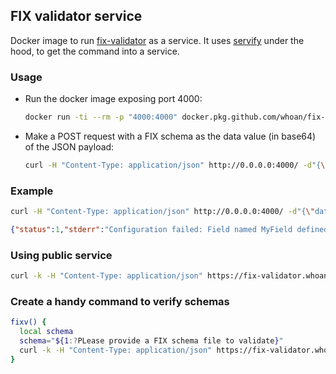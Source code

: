 ## FIX validator service

Docker image to run [fix-validator](https://github.com/whoan/fix-validator) as a service. It uses [servify](https://github.com/whoan/servify) under the hood, to get the command into a service.

### Usage

- Run the docker image exposing port 4000:

    ```bash
    docker run -ti --rm -p "4000:4000" docker.pkg.github.com/whoan/fix-validator-service/fix-validator-service:buster-slim
    ```

- Make a POST request with a FIX schema as the data value (in base64) of the JSON payload:

    ```bash
    curl -H "Content-Type: application/json" http://0.0.0.0:4000/ -d"{\"data\": \"$(base64 -w0 your_schema.xml)\"}"
    ```

### Example

```bash
curl -H "Content-Type: application/json" http://0.0.0.0:4000/ -d"{\"data\": \"$(base64 -w0 ~/my_schema.xml)\"}"
```
```json
{"status":1,"stderr":"Configuration failed: Field named MyField defined multiple times\n","stdout":""}
```

### Using public service

```bash
curl -k -H "Content-Type: application/json" https://fix-validator.whoan.me/ -d"{\"data\": \"$(base64 -w0 your_schema.xml)\"}"
```

### Create a handy command to verify schemas

```bash
fixv() {
  local schema
  schema="${1:?PLease provide a FIX schema file to validate}"
  curl -k -H "Content-Type: application/json" https://fix-validator.whoan.me/ -d"{\"data\": \"$(base64 -w0 "$schema")\"}"
}
```
